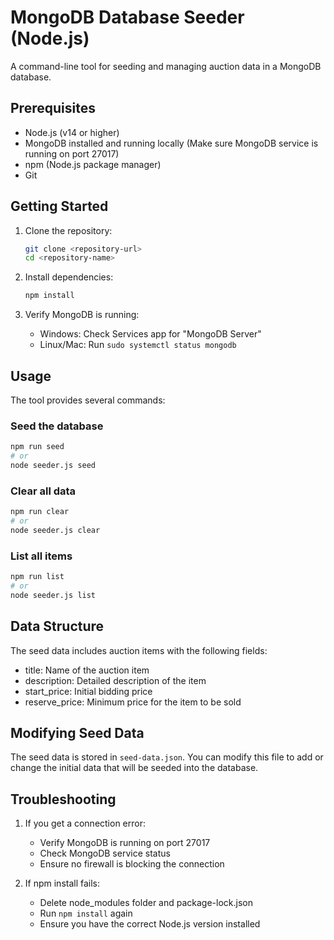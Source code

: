 # MongoDB Database Seeder (Node.js)

A command-line tool for seeding and managing auction data in a MongoDB database.

## Prerequisites

- Node.js (v14 or higher)
- MongoDB installed and running locally (Make sure MongoDB service is running on port 27017)
- npm (Node.js package manager)
- Git

## Getting Started

1. Clone the repository:
   ```bash
   git clone <repository-url>
   cd <repository-name>
   ```

2. Install dependencies:
   ```bash
   npm install
   ```

3. Verify MongoDB is running:
   - Windows: Check Services app for "MongoDB Server"
   - Linux/Mac: Run `sudo systemctl status mongodb`

## Usage

The tool provides several commands:

### Seed the database
```bash
npm run seed
# or
node seeder.js seed
```

### Clear all data
```bash
npm run clear
# or
node seeder.js clear
```

### List all items
```bash
npm run list
# or
node seeder.js list
```

## Data Structure

The seed data includes auction items with the following fields:
- title: Name of the auction item
- description: Detailed description of the item
- start_price: Initial bidding price
- reserve_price: Minimum price for the item to be sold

## Modifying Seed Data

The seed data is stored in `seed-data.json`. You can modify this file to add or change the initial data that will be seeded into the database.

## Troubleshooting

1. If you get a connection error:
   - Verify MongoDB is running on port 27017
   - Check MongoDB service status
   - Ensure no firewall is blocking the connection

2. If npm install fails:
   - Delete node_modules folder and package-lock.json
   - Run `npm install` again
   - Ensure you have the correct Node.js version installed
